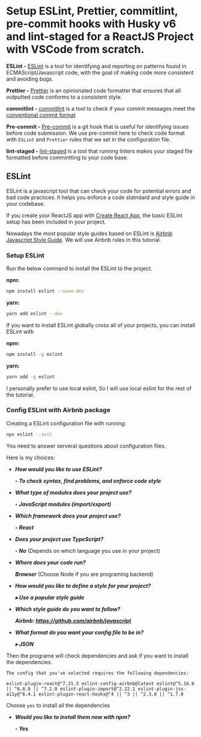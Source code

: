 # Setup ESLint, Prettier, commitlint, pre-commit hooks with Husky v6 and lint-staged for a ReactJS Project with VSCode from scratch.


__ESLint -__ [ESLint](https://eslint.org/docs/user-guide/getting-started) is a tool for identifying and reporting on patterns found in ECMAScript/Javascript code, with the goal of making code more consistent and avoiding bugs.

__Prettier -__ [Prettier](https://prettier.io/docs/en/index.html) is an opinionated code formatter that ensures that all outputted code conforms to a consistent style.

__commitlint -__ [commitlint](https://github.com/conventional-changelog/commitlint#what-is-commitlint) is a tool to check if your commit messages meet the [conventional commit format](https://www.conventionalcommits.org/en/v1.0.0/)

__Pre-commit -__ [Pre-commit](https://pre-commit.com/) is a git hook that is useful for identifying issues before code submission. We use pre-commit here to check code format with `ESLint` and `Prettier` rules that we set in the configuration file.

__lint-staged -__ [lint-staged](https://github.com/okonet/lint-staged) is a tool that running linters makes your staged file formatted before commintting to your code base.

## ESLint

ESLint is a javascript tool that can check your code for potential errors and bad code practices. It helps you enforce a code statndard and style guide in your codebase.

If you create your ReactJS app with [Create React App](https://reactjs.org/docs/create-a-new-react-app.html), the basic ESLint setup has been included in your project.

Nowadays the most popular style guides based on ESLint is [Airbnb Javascript Style Guide](https://github.com/airbnb/javascript). We will use Airbnb rules in this tutorial.

### Setup ESLint

Run the below command to install the ESLint to the project.

__npm:__
```bash
npm install eslint --save-dev
```
__yarn:__

```bash
yarn add eslint --dev
```

If you want to install ESLint globally cross all of your projects, you can install ESLint with

__npm:__
```bash
npm install -g eslint
```

__yarn:__
```bash
yarn add -g eslint
```

I personally prefer to use local eslint, So I will use local eslint for the rest of the tutorial.

### Config ESLint with Airbnb package

Creating a ESLint configuration file with running:

```bash
npx eslint --init
```

You need to answer serveral questions about configuration files.

Here is my choices:

* ___How would you like to use ESLint?___

  ___‣ To check syntax, find problems, and enforce code style___

* ___What type of modules does your project use?___
  
  ___‣ JavaScript modules (import/export)___

* ___Which framework does your project use?___

  ___‣ React___

* ___Does your project use TypeScript?___

  ___‣ No___ (Depends on which language you use in your project)

* ___Where does your code run?___
  
  ___Browser___ (Choose Node if you are programing backend)

* ___How would you like to define a style for your project?___

  ___▸ Use a popular style guide___

* ___Which style guide do you want to follow?___

  ___Airbnb: https://github.com/airbnb/javascript___

* ___What format do you want your config file to be in?___

  ___▸ JSON___

Then the programe will check dependencies and ask if you want to install the dependencies.

```
The config that you've selected requires the following dependencies:

eslint-plugin-react@^7.21.5 eslint-config-airbnb@latest eslint@^5.16.0 || ^6.8.0 || ^7.2.0 eslint-plugin-import@^2.22.1 eslint-plugin-jsx-a11y@^6.4.1 eslint-plugin-react-hooks@^4 || ^3 || ^2.3.0 || ^1.7.0
```
Choose `yes` to install all the dependencies
* ___Would you like to install them now with npm?___

  ___‣ Yes___




